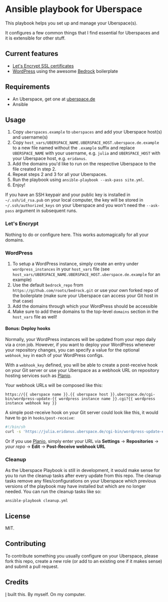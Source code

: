 # Ansible playbook for Uberspace

This playbook helps you set up and manage your Uberspace(s).

It configures a few common things that I find essential for Uberspaces and it is extensible for other stuff.

## Current features

- [Let's Encrypt SSL certificates](https://wiki.uberspace.de/webserver:https#let_s-encrypt-zertifikate)
- [WordPress](https://wordpress.org/) using the awesome [Bedrock](https://roots.io/bedrock/) boilerplate

## Requirements

- An Uberspace, get one at [uberspace.de](https://uberspace.de)
- Ansible

## Usage

1. Copy `uberspaces.example` to `uberspaces` and add your Uberspace host(s) and username(s)
2. Copy `host_vars/UBERSPACE_NAME.UBERSPACE_HOST.uberspace.de.example` to a new file named without the `.example` suffix and replace `UBERSPACE_NAME` with your username, e.g. `julia` and `UBERSPACE_HOST` with your Uberspace host, e.g. `eridanus`.
3. Add the domains you'd like to run on the respective Uberspace to the file created in step 2.
4. Repeat steps 2 and 3 for all your Uberspaces.
5. Run the playbook using `ansible-playbook --ask-pass site.yml`.
6. Enjoy!

If you have an SSH keypair and your public key is installed in `~/.ssh/id_rsa.pub` on your local computer, the key will be stored in `~/.ssh/authorized_keys` on your Uberspace and you won't need the `--ask-pass` argument in subsequent runs.

### Let's Encrypt

Nothing to do or configure here. This works automagically for all your domains.

### WordPress

1. To setup a WordPress instance, simply create an entry under `wordpress_instances` in your `host_vars` file (see `host_vars/UBERSPACE_NAME.UBERSPACE_HOST.uberspace.de.example` for an example)
2. Use the default `bedrock_repo` from `https://github.com/roots/bedrock.git` or use your own forked repo of the boilerplate (make sure your Uberspace can access your Git host in that case)
3. Add the domains through which your WordPress should be accessible
4. Make sure to add these domains to the top-level `domains` section in the `host_vars` file as well!

#### Bonus: Deploy hooks

Normally, your WordPress instances will be updated from your repo daily via a cron job. However, if you want to deploy your WordPress whenever your repository changes, you can specify a value for the optional `webhook_key` in each of your WordPress configs.

With a `webhook_key` defined, you will be able to create a post-receive hook on your Git server or use your Uberspace as a webhook URL on repository hosting services such as [Planio](https://plan.io/subversion-hosting-and-git-hosting/).

Your webhook URLs will be composed like this:

```
https://{{ uberspace name }}.{{ uberspace host }}.uberspace.de/cgi-bin/wordpress-update-{{ wordpress instance name }}.cgi?{{ wordpress instance webhook key }}
```

A simple post-receive hook on your Git server could look like this, it would have to go in `hooks/post-receive`:

```bash
#!/bin/sh
curl -s 'https://julia.eridanus.uberspace.de/cgi-bin/wordpress-update-example_blog.cgi?secretsauce123'
```

Or if you use [Planio](https://plan.io), simply enter your URL via **Settings** &rarr; **Repositories** &rarr; *your repo* &rarr; **Edit** &rarr; **Post-Receive webhook URL**

### Cleanup

As the Uberspace Playbook is still in development, it would make sense for you to run the cleanup tasks after every update from this repo. The cleanup tasks remove any files/configurations on your Uberspace which previous versions of the playbook may have installed but which are no longer needed. You can run the cleanup tasks like so:

`ansible-playbook cleanup.yml`

## License

MIT.

## Contributing

To contribute something you usually configure on your Uberspace, please fork this repo, create a new role (or add to an existing one if it makes sense) and submit a pull request.

## Credits

[I](http://jan.sh) built this. By myself. On my computer.

